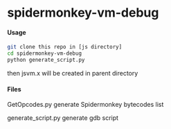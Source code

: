 # spidermonkey-vm-debug
#### Usage

```bash
git clone this repo in [js directory]
cd spidermonkey-vm-debug
python generate_script.py
```

then jsvm.x will be created in parent directory


#### Files

GetOpcodes.py      generate Spidermonkey bytecodes list

generate\_script.py generate gdb script
